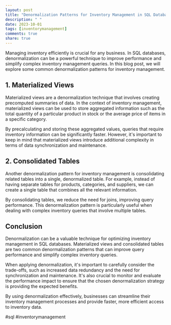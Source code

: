 ```yaml
---
layout: post
title: "Denormalization Patterns for Inventory Management in SQL Databases"
description: " "
date: 2023-10-01
tags: [inventorymanagement]
comments: true
share: true
---
```


Managing inventory efficiently is crucial for any business. In SQL databases, denormalization can be a powerful technique to improve performance and simplify complex inventory management queries. In this blog post, we will explore some common denormalization patterns for inventory management.

## 1. Materialized Views

Materialized views are a denormalization technique that involves creating precomputed summaries of data. In the context of inventory management, materialized views can be used to store aggregated information such as the total quantity of a particular product in stock or the average price of items in a specific category.

By precalculating and storing these aggregated values, queries that require inventory information can be significantly faster. However, it's important to keep in mind that materialized views introduce additional complexity in terms of data synchronization and maintenance.

## 2. Consolidated Tables

Another denormalization pattern for inventory management is consolidating related tables into a single, denormalized table. For example, instead of having separate tables for products, categories, and suppliers, we can create a single table that combines all the relevant information.

By consolidating tables, we reduce the need for joins, improving query performance. This denormalization pattern is particularly useful when dealing with complex inventory queries that involve multiple tables.

## Conclusion

Denormalization can be a valuable technique for optimizing inventory management in SQL databases. Materialized views and consolidated tables are two common denormalization patterns that can improve query performance and simplify complex inventory queries.

When applying denormalization, it's important to carefully consider the trade-offs, such as increased data redundancy and the need for synchronization and maintenance. It's also crucial to monitor and evaluate the performance impact to ensure that the chosen denormalization strategy is providing the expected benefits.

By using denormalization effectively, businesses can streamline their inventory management processes and provide faster, more efficient access to inventory data.

\#sql #inventorymanagement